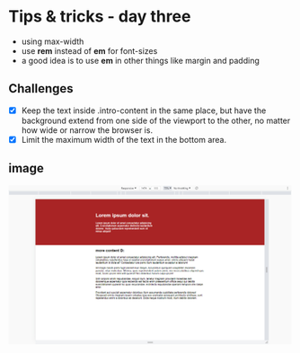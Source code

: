 # Tips & tricks - day three
- using max-width
- use **rem** instead of **em** for font-sizes
- a good idea is to use **em** in other things like margin and padding

## Challenges

- [x] Keep the text inside .intro-content in the same place, but have the background extend from one side of the viewport to the other, no matter how wide or narrow the browser is.
- [x] Limit the maximum width of the text in the bottom area.

## image
<img alt="project image" title="#day1" src="../screenshots/day3.jpg" />